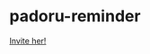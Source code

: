 # padoru-reminder

[Invite her!](https://discord.com/oauth2/authorize?client_id=805982447178612756&scope=bot&permissions=34816)